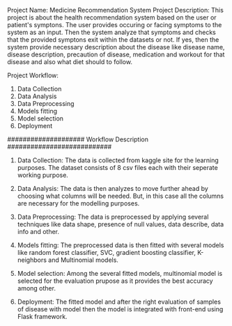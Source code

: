 Project Name: Medicine Recommendation System
Project Description:
This project is about the health recommendation system based on the user or patient's symptons. The user provides occuring or facing symptoms to the system as an input. Then the system analyze that symptoms and checks that the provided
symptons exit within the datasets or not. If yes, then the system provide necessary description about the disease like disease name, disease description, precaution of disease, medication and workout for that disease and also what diet should to follow.

Project Workflow:

1. Data Collection
2. Data Analysis
3. Data Preprocessing
4. Models fitting
5. Model selection
6. Deployment

#################### Workflow Description ###########################

1. Data Collection:
   The data is collected from kaggle site for the learning purposes. The dataset consists of 8 csv files each with their seperate working purpose.

2. Data Analysis:
   The data is then analyzes to move further ahead by choosing what columns will be needed. But, in this case all the columns are necessary for the modelling purposes.

3. Data Preprocessing:
   The data is preprocessed by applying several techniques like data shape, presence of null values, data describe, data info and other.

4. Models fitting:
   The preprocessed data is then fitted with several models like random forest classifier, SVC, gradient boosting classifier,
   K-neighbors and Multinomial models.

5. Model selection:
   Among the several fitted models, multinomial model is selected for the evaluation prupose as it provides the best accuracy among other.

6. Deployment:
   The fitted model and after the right evaluation of samples of disease with model then the model is integrated with front-end using Flask framework.
